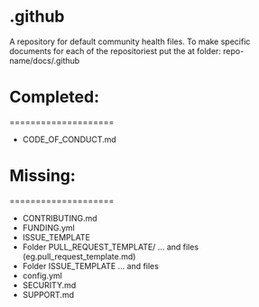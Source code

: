 # .github
A repository for default community health files.
To make specific documents for each of the repositoriest put the at folder:
repo-name/docs/.github

# Completed:
====================
- CODE_OF_CONDUCT.md

# Missing:
====================
- CONTRIBUTING.md
- FUNDING.yml
- ISSUE_TEMPLATE
- Folder PULL_REQUEST_TEMPLATE/ ... and files (eg.pull_request_template.md)
- Folder ISSUE_TEMPLATE ... and files
- config.yml
- SECURITY.md
- SUPPORT.md
